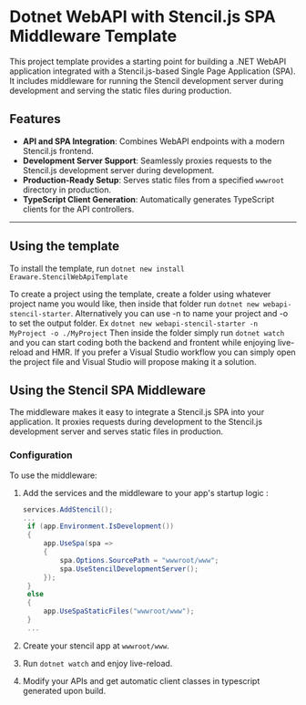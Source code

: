 # Dotnet WebAPI with Stencil.js SPA Middleware Template

This project template provides a starting point for building a .NET WebAPI application integrated with a Stencil.js-based Single Page Application (SPA). It includes middleware for running the Stencil development server during development and serving the static files during production.

## Features

- **API and SPA Integration**: Combines WebAPI endpoints with a modern Stencil.js frontend.
- **Development Server Support**: Seamlessly proxies requests to the Stencil.js development server during development.
- **Production-Ready Setup**: Serves static files from a specified `wwwroot` directory in production.
- **TypeScript Client Generation**: Automatically generates TypeScript clients for the API controllers.

---

## Using the template

To install the template, run `dotnet new install Eraware.StencilWebApiTemplate`

To create a project using the template, create a folder using whatever project name you would like, then inside that folder run `dotnet new webapi-stencil-starter`. Alternatively you can use -n to name your project and -o to set the output folder. Ex `dotnet new webapi-stencil-starter -n MyProject -o ./MyProject`
Then inside the folder simply run `dotnet watch` and you can start coding both the backend and frontent while enjoying live-reload and HMR. If you prefer a Visual Studio workflow you can simply open the project file and Visual Studio will propose making it a solution.

## Using the Stencil SPA Middleware

The middleware makes it easy to integrate a Stencil.js SPA into your application. It proxies requests during development to the Stencil.js development server and serves static files in production.

### Configuration

To use the middleware:

1. Add the services and the middleware to your app's startup logic :

   ```csharp
   services.AddStencil();
   ...
    if (app.Environment.IsDevelopment())
    {
        app.UseSpa(spa =>
        {
            spa.Options.SourcePath = "wwwroot/www";
            spa.UseStencilDevelopmentServer();
        });
    }
    else
    {
        app.UseSpaStaticFiles("wwwroot/www");
    }
    ...
    ```
2. Create your stencil app at `wwwroot/www`.
3. Run `dotnet watch` and enjoy live-reload.
4. Modify your APIs and get automatic client classes in typescript generated upon build.
